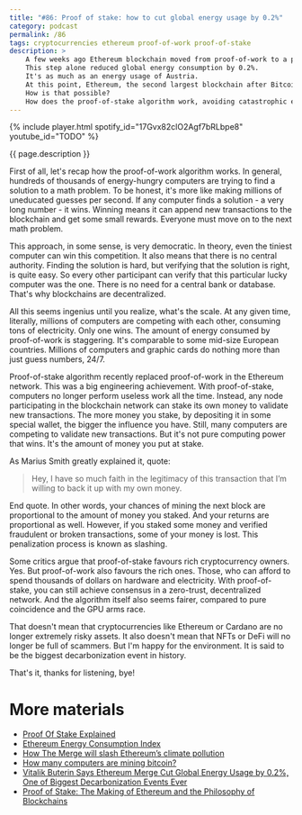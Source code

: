 ```yaml
---
title: "#86: Proof of stake: how to cut global energy usage by 0.2%"
category: podcast
permalink: /86
tags: cryptocurrencies ethereum proof-of-work proof-of-stake
description: >
    A few weeks ago Ethereum blockchain moved from proof-of-work to a proof-of-stake algorithm. 
    This step alone reduced global energy consumption by 0.2%.
    It's as much as an energy usage of Austria.
    At this point, Ethereum, the second largest blockchain after Bitcoin, is using barely as much electricity as a few hundred households.
    How is that possible? 
    How does the proof-of-stake algorithm work, avoiding catastrophic energy waste?
---
```


{% include player.html spotify_id="17Gvx82clO2Agf7bRLbpe8" youtube_id="TODO" %}

{{ page.description }}

First of all, let's recap how the proof-of-work algorithm works.
In general, hundreds of thousands of energy-hungry computers are trying to find a solution to a math problem.
To be honest, it's more like making millions of uneducated guesses per second.
If any computer finds a solution - a very long number - it wins.
Winning means it can append new transactions to the blockchain and get some small rewards.
Everyone must move on to the next math problem.

This approach, in some sense, is very democratic.
In theory, even the tiniest computer can win this competition.
It also means that there is no central authority.
Finding the solution is hard, but verifying that the solution is right, is quite easy.
So every other participant can verify that this particular lucky computer was the one.
There is no need for a central bank or database.
That's why blockchains are decentralized.

All this seems ingenius until you realize, what's the scale.
At any given time, literally, millions of computers are competing with each other, consuming tons of electricity.
Only one wins.
The amount of energy consumed by proof-of-work is staggering.
It's comparable to some mid-size European countries.
Millions of computers and graphic cards do nothing more than just guess numbers, 24/7.

Proof-of-stake algorithm recently replaced proof-of-work in the Ethereum network.
This was a big engineering achievement.
With proof-of-stake, computers no longer perform useless work all the time.
Instead, any node participating in the blockchain network can stake its own money to validate new transactions.
The more money you stake, by depositing it in some special wallet, the bigger the influence you have.
Still, many computers are competing to validate new transactions.
But it's not pure computing power that wins.
It's the amount of money you put at stake.

As Marius Smith greatly explained it, quote:

> Hey, I have so much faith in the legitimacy of this transaction that I’m willing to back it up with my own money.

End quote.
In other words, your chances of mining the next block are proportional to the amount of money you staked.
And your returns are proportional as well.
However, if you staked some money and verified fraudulent or broken transactions, some of your money is lost.
This penalization process is known as slashing.

Some critics argue that proof-of-stake favours rich cryptocurrency owners.
Yes.
But proof-of-work also favours the rich ones.
Those, who can afford to spend thousands of dollars on hardware and electricity.
With proof-of-stake, you can still achieve consensus in a zero-trust, decentralized network.
And the algorithm itself also seems fairer, compared to pure coincidence and the GPU arms race.

That doesn't mean that cryptocurrencies like Ethereum or Cardano are no longer extremely risky assets.
It also doesn't mean that NFTs or DeFi will no longer be full of scammers.
But I'm happy for the environment.
It is said to be the biggest decarbonization event in history.

That's it, thanks for listening, bye!

# More materials

* [Proof Of Stake Explained](https://www.forbes.com/advisor/investing/cryptocurrency/proof-of-stake/)
* [Ethereum Energy Consumption Index](https://digiconomist.net/ethereum-energy-consumption)
* [How The Merge will slash Ethereum’s climate pollution](https://www.theverge.com/2022/9/6/23339594/ethereum-merge-energy-pollution-proof-of-stake)
* [How many computers are mining bitcoin?](https://www.quora.com/How-many-computers-are-mining-bitcoin)
* [Vitalik Buterin Says Ethereum Merge Cut Global Energy Usage by 0.2%, One of Biggest Decarbonization Events Ever](https://www.coindesk.com/business/2022/09/15/vitalik-buterin-says-ethereum-merge-cut-global-energy-usage-by-02-one-of-biggest-decarbonization-events-ever/)
* [Proof of Stake: The Making of Ethereum and the Philosophy of Blockchains](https://www.amazon.com/Proof-Stake-Ethereum-Philosophy-Blockchains/dp/164421248X)
